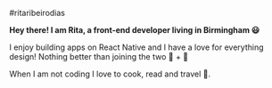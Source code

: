 #ritaribeirodias

**Hey there! I am Rita, a front-end developer living in Birmingham 😃**

I enjoy building apps on React Native and I have a love for everything design! Nothing better than joining the two 🎨 + 📱

When I am not coding I love to cook, read and travel 🛫.



